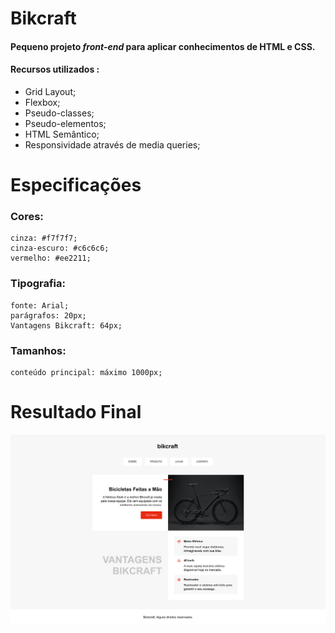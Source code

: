 # Bikcraft

#### Pequeno projeto **_front-end_** para aplicar conhecimentos de HTML e CSS.

#### Recursos utilizados :

-   Grid Layout;
-   Flexbox;
-   Pseudo-classes;
-   Pseudo-elementos;
-   HTML Semântico;
-   Responsividade através de media queries;

# Especificações

### Cores:

```
cinza: #f7f7f7;
cinza-escuro: #c6c6c6;
vermelho: #ee2211;
```

### Tipografia:

```
fonte: Arial;
parágrafos: 20px;
Vantagens Bikcraft: 64px;
```

### Tamanhos:

```
conteúdo principal: máximo 1000px;
```

# Resultado Final

<img src="./assets/project-print.png">

